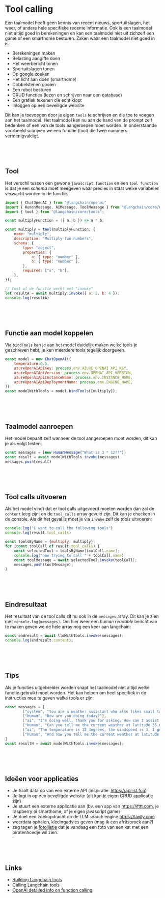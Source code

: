 # Tool calling

Een taalmodel heeft geen kennis van recent nieuws, sportuitslagen, het weer, of andere hele specifieke recente informatie. Ook is een taalmodel niet altijd goed in berekeningen en kan een taalmodel niet uit zichzelf een game of een smarthome besturen. Zaken waar een taalmodel niet goed in is:

- Berekeningen maken
- Belasting aangifte doen
- Het weerbericht tonen
- Sportuitslagen tonen
- Op google zoeken
- Het licht aan doen (smarthome)
- Dobbelstenen gooien
- Een robot besturen
- CRUD functies (lezen en schrijven naar een database)
- Een grafiek tekenen die echt klopt
- Inloggen op een beveiligde website

Dit kan je toevoegen door je eigen `tools` te schrijven en die toe te voegen aan het taalmodel. Het taalmodel kan nu aan de hand van de prompt zelf bedenken of een van de tools aangeroepen moet worden. In onderstaande voorbeeld schrijven we een functie (tool) die twee nummers vermenigvuldigt. 

<br><br><br>

## Tool 

Het verschil tussen een gewone `javascript function` en een `tool function` is dat je een *schema* moet meegeven waar precies in staat welke variabelen verwacht worden in de functie. 

```js
import { ChatOpenAI } from "@langchain/openai"
import { HumanMessage, AIMessage, ToolMessage } from "@langchain/core/messages";
import { tool } from "@langchain/core/tools";

const multiplyFunction = ({ a, b }) => a * b;

const multiply = tool(multiplyFunction, {
    name: "multiply",
    description: "Multiply two numbers",
    schema: {
        type: "object",
        properties: {
            a: { type: "number" },
            b: { type: "number" },
        },
        required: ["a", "b"],
    },
});

// test of de functie werkt met "invoke"
let resultA = await multiply.invoke({ a: 3, b: 4 });
console.log(resultA)
```
<br>
<br>
<br>

## Functie aan model koppelen

Via `bindTools` kan je aan het model duidelijk maken welke tools je geschreven hebt, je kan meerdere tools tegelijk doorgeven.

```js
const model = new ChatOpenAI({
    temperature:0.5,
    azureOpenAIApiKey: process.env.AZURE_OPENAI_API_KEY,
    azureOpenAIApiVersion: process.env.OPENAI_API_VERSION,
    azureOpenAIApiInstanceName: process.env.INSTANCE_NAME,
    azureOpenAIApiDeploymentName: process.env.ENGINE_NAME,
})
const modelWithTools = model.bindTools([multiply]);
```
<br>
<br>
<br>

## Taalmodel aanroepen

Het model bepaalt zelf wanneer de tool aangeroepen moet worden, dit kan je als volgt testen:

```js
const messages = [new HumanMessage("What is 3 * 12??")]
const result = await modelWithTools.invoke(messages)
messages.push(result)
```
<br><br><br>

## Tool calls uitvoeren

Als het model vindt dat er tool calls uitgevoerd moeten worden dan zal de `content` leeg zijn, en de `tool_calls` array gevuld zijn. Dit kan je checken in de console. Als dit het geval is moet je via `invoke` zelf de tools uitvoeren:

```js
console.log("I want to call the following tools")
console.log(result.tool_calls)

const toolsByName = {multiply: multiply};
for (const toolCall of result.tool_calls) {
    const selectedTool = toolsByName[toolCall.name];
    console.log("now trying to call " + toolCall.name);
    const toolMessage = await selectedTool.invoke(toolCall);
    messages.push(toolMessage);
}
```

<br><br><br>


## Eindresultaat

Het resultaat van de tool calls zit nu ook in de `messages` array. Dit kan je zien met `console.log(messages)`. Om hier weer een *human readable* bericht van te maken geven we de hele array nog een keer aan langchain:

```js
const endresult = await llmWithTools.invoke(messages);
console.log(endresult.content);
```


<br><br><br>

## Tips

Als je functies uitgebreider worden snapt het taalmodel niet altijd welke functie gebruikt moet worden. Het kan helpen om heel specifiek in de instructies mee te geven welke tools er zijn.

```js
const messages = [
        ["system", "You are a weather assistant who also likes small talk. You can use the fetchWeather tool to get the current weather data for a specific location. You never explain code."],
        ["human", "How are you doing today?"],
        ["ai", "I'm doing well, thank you for asking. How can I assist you today?"],
        ["human", "Can you tell me the current weather at latitude 35.6895 and longitude 139.6917?"],
        ["ai", "The temperature is 12 degrees, the windspeed is 3, I got this from the fetchWeather tool you supplied for me."],
        ["human", "And now you tell me the current weather at latitude 51.926517 and longitude 4.462456? Also give me some clothing advice for this weather."],
]
const resultH = await modelWithTools.invoke(messages);
```
<br><br><br>

## Ideëen voor applicaties

- Je haalt data op van een externe API (inspiratie: https://apilist.fun)
- Je logt in op een beveiligde website (dit kan je eigen CRUD applicatie zijn)
- Je stuurt een externe applicatie aan (bv. een app van https://ifttt.com, je raspberry pi smarthome, of je eigen javascript game)
- Je doet een zoekopdracht op de LLM search engine https://tavily.com
- weerdata ophalen, kledingadvies geven (mag ik een afritsbroek aan?)
- zeg tegen je [fotolijstje](https://www.youtube.com/watch?v=L5PvQj1vfC4) dat je vandaag een foto van een kat met een piratenhoedje wil zien.


<br><br><br>

## Links

- [Building Langchain tools](https://js.langchain.com/docs/concepts/tools/)
- [Calling Langchain tools](https://js.langchain.com/docs/concepts/tool_calling/)
- [OpenAI detailed info on function calling](https://platform.openai.com/docs/guides/function-calling?lang=node.js)
